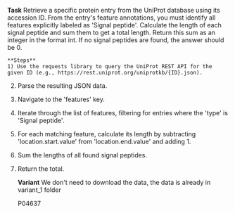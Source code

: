 **Task**
    Retrieve a specific protein entry from the UniProt database using its accession ID. From the entry's feature annotations, you must identify all features explicitly labeled as 'Signal peptide'. Calculate the length of each signal peptide and sum them to get a total length. Return this sum as an integer in the format <answer>int</answer>. If no signal peptides are found, the answer should be 0.

    **Steps**
    1) Use the requests library to query the UniProt REST API for the given ID (e.g., https://rest.uniprot.org/uniprotkb/{ID}.json).
2) Parse the resulting JSON data.
3) Navigate to the 'features' key.
4) Iterate through the list of features, filtering for entries where the 'type' is 'Signal peptide'.
5) For each matching feature, calculate its length by subtracting 'location.start.value' from 'location.end.value' and adding 1.
6) Sum the lengths of all found signal peptides.
7) Return the total.

    **Variant**
    We don't need to download the data, the data is already in variant_1 folder

    P04637
